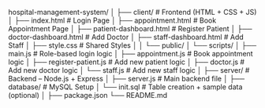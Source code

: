 hospital-management-system/
│
├── client/                      # Frontend (HTML + CSS + JS)
│   ├── index.html               # Login Page
│   ├── appointment.html         # Book Appointment Page
│   ├── patient-dashboard.html   # Register Patient
│   ├── doctor-dashboard.html    # Add Doctor
│   ├── staff-dashboard.html     # Add Staff
│   ├── style.css                # Shared Styles
│
│   └── public/
│       └── scripts/
│           ├── main.js          # Role-based login logic
│           ├── appointment.js   # Book appointment logic
│           ├── register-patient.js  # Add new patient logic
│           ├── doctor.js        # Add new doctor logic
│           └── staff.js         # Add new staff logic
│
├── server/                      # Backend – Node.js + Express
│   ├── server.js                # Main backend file
│
├── database/                    # MySQL Setup
│   └── init.sql                 # Table creation + sample data (optional)
│
├── package.json
└── README.md